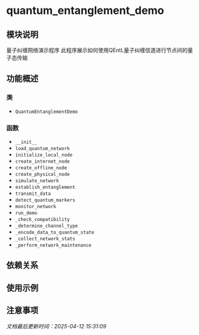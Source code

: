 # quantum_entanglement_demo

## 模块说明
量子纠缠网络演示程序
此程序展示如何使用QEntL量子纠缠信道进行节点间的量子态传输

## 功能概述

### 类

- `QuantumEntanglementDemo`

### 函数

- `__init__`
- `load_quantum_network`
- `initialize_local_node`
- `create_internet_node`
- `create_offline_node`
- `create_physical_node`
- `simulate_network`
- `establish_entanglement`
- `transmit_data`
- `detect_quantum_markers`
- `monitor_network`
- `run_demo`
- `_check_compatibility`
- `_determine_channel_type`
- `_encode_data_to_quantum_state`
- `_collect_network_stats`
- `_perform_network_maintenance`

## 依赖关系

## 使用示例

## 注意事项

*文档最后更新时间：2025-04-12 15:31:09*